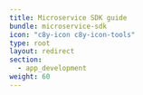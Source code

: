 ```yaml
---
title: Microservice SDK guide
bundle: microservice-sdk
icon: "c8y-icon c8y-icon-tools"
type: root
layout: redirect
section:
  - app_development
weight: 60
---
```

